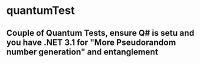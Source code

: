 # quantumTest

## Couple of Quantum Tests, ensure Q# is setu and you have .NET 3.1 for "More Pseudorandom number generation" and entanglement
